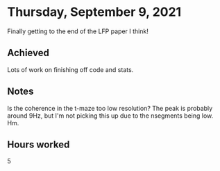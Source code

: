 # Thursday, September 9, 2021

Finally getting to the end of the LFP paper I think!

## Achieved

Lots of work on finishing off code and stats.

## Notes

Is the coherence in the t-maze too low resolution?
The peak is probably around 9Hz, but I'm not picking this up due to the nsegments being low. Hm.

## Hours worked

5